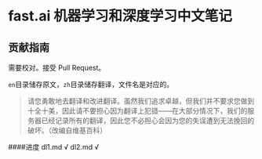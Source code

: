 # fast.ai 机器学习和深度学习中文笔记

## 贡献指南

需要校对。接受 Pull Request。

`en`目录储存原文，`zh`目录储存翻译，文件名是对应的。

> 请您勇敢地去翻译和改进翻译。虽然我们追求卓越，但我们并不要求您做到十全十美，因此请不要担心因为翻译上犯错——在大部分情况下，我们的服务器已经记录所有的翻译，因此您不必担心会因为您的失误遭到无法挽回的破坏。（改编自维基百科）


####进度
dl1.md √
dl2.md √
